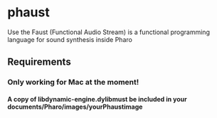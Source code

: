 # phaust
Use the Faust (Functional Audio Stream) is a functional programming language for sound synthesis inside Pharo

## Requirements
### Only working for Mac at the moment!
#### A copy of libdynamic-engine.dylibmust be included in your documents/Pharo/images/yourPhaustimage
 

